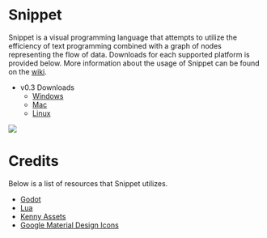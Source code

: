# Snippet

Snippet is a visual programming language that attempts to utilize the efficiency of text programming combined with a graph of nodes representing the flow of data. Downloads for each supported platform is provided below. More information about the usage of Snippet can be found on the [wiki](https://github.com/mdavisprog/Snippet/wiki).

* v0.3 Downloads
  * [Windows](https://github.com/mdavisprog/Snippet/releases/download/v0.3/snippet_win_x64.zip)
  * [Mac](https://github.com/mdavisprog/Snippet/releases/download/v0.3/snippet_osx.zip)
  * [Linux](https://github.com/mdavisprog/Snippet/releases/download/v0.3/snippet_linux_x64.tar.gz)

![](https://github.com/mdavisprog/Snippet/wiki/Images/Overview.png)

# Credits
Below is a list of resources that Snippet utilizes.

* [Godot](https://godotengine.org)
* [Lua](https://lua.org)
* [Kenny Assets](https://kenney.nl)
* [Google Material Design Icons](https://fonts.google.com/icons)
